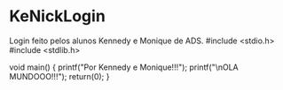 # KeNickLogin
Login feito pelos alunos Kennedy e Monique de ADS.
#include <stdio.h>
#include <stdlib.h>

void main()
{
   printf("Por Kennedy e Monique!!!");
   printf("\nOLA MUNDOOO!!!");
   return(0);
}

